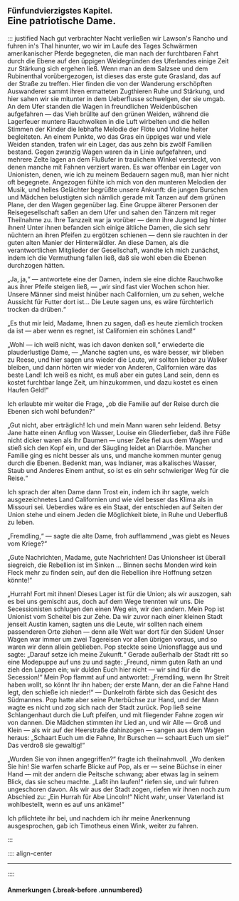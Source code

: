## <small>Fünfundvierzigstes Kapitel.</small><br />Eine patriotische Dame.

::: justified
Nach gut verbrachter Nacht verließen wir Lawson's Rancho und fuhren in's Thal
hinunter, wo wir im Laufe des Tages Schwärmen amerikanischer Pferde begegneten,
die man nach der furchtbaren Fahrt durch die Ebene auf den üppigen Weidegründen
des Uferlandes einige Zeit zur Stärkung sich ergehen ließ. Wenn man an dem
Salzsee und dem Rubinenthal vorübergezogen, ist dieses das erste gute Grasland,
das auf der Straße zu treffen. Hier finden die von der Wanderung erschöpften
Auswanderer sammt ihren ermatteten Zugthieren Ruhe und Stärkung, und hier sahen
wir sie mitunter in dem Ueberflusse schwelgen, der sie umgab. An dem Ufer
standen die Wagen in freundlichen Weidenbüschen aufgefahren — das Vieh brüllte
auf den grünen Weiden, während die Lagerfeuer muntere Rauchwolken in die Luft
wirbelten und die hellen Stimmen der Kinder die lebhafte Melodie der Flöte und
Violine heiter begleiteten. An einem Punkte, wo das Gras ein üppiges war und
viele Weiden standen, trafen wir ein Lager, das aus zehn bis zwölf Familien
bestand. Gegen zwanzig Wagen waren da in Linie aufgefahren, und mehrere Zelte
lagen an dem Flußufer in traulichem Winkel versteckt, von denen manche mit
Fahnen verziert waren. Es war offenbar ein Lager von Unionisten, denen, wie ich
zu meinem Bedauern sagen muß, man hier nicht oft begegnete. Angezogen fühlte ich
mich von den munteren Melodien der Musik, und helles Gelächter begrüßte unsere
Ankunft: die jungen Burschen und Mädchen belustigten sich nämlich gerade mit
Tanzen auf dem grünen Plane, der den  Wagen gegenüber lag. Eine Gruppe älterer
Personen der Reisegesellschaft saßen an dem Ufer und sahen den Tänzern mit reger
Theilnahme zu. Ihre Tanzzeit war ja vorüber — denn ihre Jugend lag hinter ihnen!
Unter ihnen befanden sich einige ältliche Damen, die sich sehr nüchtern an ihren
Pfeifen zu ergötzen schienen — denn sie rauchten in der guten alten Manier der
Hinterwäldler. An diese Damen, als die verantwortlichen Mitglieder der
Gesellschaft, wandte ich mich zunächst, indem ich die Vermuthung fallen ließ,
daß sie wohl eben die Ebenen durchzogen hätten.

„Ja, ja,“ — antwortete eine der Damen, indem sie eine dichte Rauchwolke aus
ihrer Pfeife steigen ließ, — „wir sind fast vier Wochen schon hier. Unsere
Männer sind meist hinüber nach Californien, um zu sehen, welche Aussicht für
Futter dort ist... Die Leute sagen uns, es wäre fürchterlich trocken da drüben.“

„Es thut mir leid, Madame, Ihnen zu sagen, daß es heute ziemlich trocken da ist
— aber wenn es regnet, ist Californien ein schönes Land!“

„Wohl — ich weiß nicht, was ich davon denken soll,“ erwiederte die
plauderlustige Dame, — „Manche sagten uns, es wäre besser, wir blieben zu Reese,
und hier sagen uns wieder die Leute, wir sollten lieber zu Walker bleiben, und
dann hörten wir wieder von Anderen, Californien wäre das beste Land! Ich weiß es
nicht, es muß aber ein gutes Land sein, denn es kostet furchtbar lange Zeit, um
hinzukommen, und dazu kostet es einen Haufen Geld!“

Ich erlaubte mir weiter die Frage, „ob die Familie auf der Reise durch die
Ebenen sich wohl befunden?“

„Gut nicht, aber erträglich! Ich und mein Mann waren sehr leidend. Betsy Jane
hatte einen Anflug von Wasser, Louise ein Gliederfieber, daß ihre Füße nicht
dicker waren als Ihr Daumen — unser Zeke fiel aus dem Wagen und stieß sich den
Kopf ein, und der Säugling leidet an Diarrhöe. Mancher Familie ging es nicht
besser als uns, und manche kommen munter genug durch die Ebenen. Bedenkt man,
was Indianer, was alkalisches Wasser, Staub und Anderes Einem anthut, so ist es
ein sehr schwieriger Weg für die Reise.“

Ich sprach der alten Dame dann Trost ein, indem ich ihr sagte, welch
ausgezeichnetes Land Californien und wie viel besser
das Klima als in Missouri sei. Ueberdies wäre es ein Staat, der entschieden auf
Seiten der Union stehe und einem Jeden die Möglichkeit biete, in Ruhe und
Ueberfluß zu leben.

„Fremdling,“ — sagte die alte Dame, froh aufflammend „was giebt es Neues vom
Kriege?“

„Gute Nachrichten, Madame, gute Nachrichten! Das Unionsheer ist überall
siegreich, die Rebellion ist im Sinken ... Binnen sechs Monden wird kein Fleck
mehr zu finden sein, auf den die Rebellion ihre Hoffnung setzen könnte!“

„Hurrah! Fort mit ihnen! Dieses Lager ist für die Union; als wir auszogen, sah
es bei uns gemischt aus, doch auf dem Wege trennten wir uns. Die Secessionisten
schlugen den einen Weg ein, wir den andern. Mein Pop ist Unionist vom Scheitel
bis zur Zehe. Da wir zuvor nach einer kleinen Stadt jenseit Austin kamen, sagten
uns die Leute, wir sollten nach einem passenderen Orte ziehen — denn alle Welt
war dort für den Süden! Unser Wagen war immer um zwei Tagereisen vor allen
übrigen voraus, und so waren wir denn allein geblieben. Pop steckte seine
Unionsflagge aus und sagte: „Darauf setze ich meine Zukunft.“ Gerade außerhalb
der Stadt ritt so eine Modepuppe auf uns zu und sagte: „Freund, nimm guten Rath
an und zieh den Lappen ein; wir dulden Euch hier nicht — wir sind für die
Secession!“ Mein Pop flammt auf und antwortet: „Fremdling, wenn Ihr Streit haben
wollt, so könnt Ihr ihn haben; der erste Mann, der an die Fahne Hand legt, den
schieße ich nieder!“ — Dunkelroth färbte sich das Gesicht des Südmannes. Pop
hatte aber seine Puterbüchse zur Hand, und der Mann wagte es nicht und zog sich
nach der Stadt zurück. Pop ließ seine Schlangenhaut durch die Luft pfeifen, und
mit fliegender Fahne zogen wir von dannen. Die Mädchen stimmten ihr Lied an, und
wir Alle — Groß und Klein — als wir auf der Heerstraße dahinzogen — sangen aus
dem Wagen heraus: „Schaart Euch um die Fahne, Ihr Burschen — schaart Euch um
sie!“ Das verdroß sie gewaltig!“

„Wurden Sie von ihnen angegriffen?“ fragte ich theilnahmvoll. „Wo denken Sie hin!
Sie warfen scharfe Blicke auf Pop, als er — seine Büchse in einer Hand — mit der
andern die Peitsche schwang; aber etwas lag in seinem Blick, das sie scheu
machte. „Laßt ihn laufen!“ riefen sie, und wir fuhren ungeschoren davon. Als
wir aus der Stadt zogen, riefen wir ihnen noch zum Abschied zu: „Ein Hurrah für
Abe Lincoln!“ Nicht wahr, unser Vaterland ist wohlbestellt, wenn es auf uns
ankäme!“

Ich pflichtete ihr bei, und nachdem ich ihr meine Anerkennung ausgesprochen, gab
ich Timotheus einen Wink, weiter zu fahren.

:::


:::: align-center
****
::::

#### **Anmerkungen** {.break-before .unnumbered}

